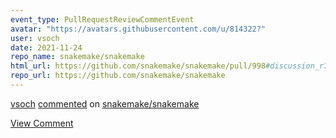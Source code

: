 ```yaml
---
event_type: PullRequestReviewCommentEvent
avatar: "https://avatars.githubusercontent.com/u/814322?"
user: vsoch
date: 2021-11-24
repo_name: snakemake/snakemake
html_url: https://github.com/snakemake/snakemake/pull/998#discussion_r756408194
repo_url: https://github.com/snakemake/snakemake
---
```


<a href='https://github.com/vsoch' target='_blank'>vsoch</a> <a href='https://github.com/snakemake/snakemake/pull/998#discussion_r756408194' target='_blank'>commented</a> on <a href='https://github.com/snakemake/snakemake' target='_blank'>snakemake/snakemake</a>

<a href='https://github.com/snakemake/snakemake/pull/998#discussion_r756408194' target='_blank'>View Comment</a>